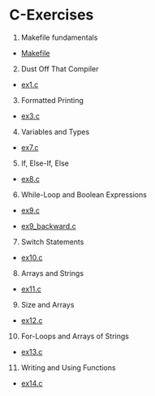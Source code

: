 # C-Exercises

1. Makefile fundamentals
  - [Makefile](github.com/SrDeWitt1912/C-Exercises/blob/main/Makefile)
 
2. Dust Off That Compiler
  - [ex1.c](github.com/SrDeWitt1912/C-Exercises/blob/main/ex1.c)
  
3. Formatted Printing
  - [ex3.c](github.com/SrDeWitt1912/C-Exercises/blob/main/ex3.c)
  
4. Variables and Types
  - [ex7.c](github.com/SrDeWitt1912/C-Exercises/blob/main/ex7.c)
  
5. If, Else-If, Else
  - [ex8.c](github.com/SrDeWitt1912/C-Exercises/blob/main/ex8.c)
  
6. While-Loop and Boolean Expressions
  - [ex9.c](github.com/SrDeWitt1912/C-Exercises/blob/main/ex9.c)
  
  - [ex9_backward.c](github.com/SrDeWitt1912/C-Exercises/blob/main/ex9_backward.c)
  
7. Switch Statements
  - [ex10.c](github.com/SrDeWitt1912/C-Exercises/blob/main/ex10.c)
  
8. Arrays and Strings
  - [ex11.c](github.com/SrDeWitt1912/C-Exercises/blob/main/ex11.c)
  
9. Size and Arrays
  - [ex12.c](github.com/SrDeWitt1912/C-Exercises/blob/main/ex12.c)

10. For-Loops and Arrays of Strings
  - [ex13.c](github.com/SrDeWitt1912/C-Exercises/blob/main/ex13.c)

11. Writing and Using Functions
  - [ex14.c](github.com/SrDeWitt1912/C-Exercises/blob/main/ex14.c)
